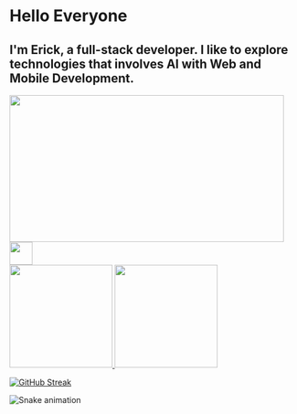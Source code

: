 <div>
  <h1>Hello Everyone</h1>
  <h2>I'm Erick, a full-stack developer. I like to explore technologies that involves AI with Web and Mobile Development.</h2>
</div>
<img src="https://media.giphy.com/media/MC6eSuC3yypCU/giphy.gif"  width="480" height="257" frameBorder="0" class="giphy-embed" allowFullScreen/>


<img loading="lazy" src="https://cdn.jsdelivr.net/gh/devicons/devicon/icons/git/git-original.svg" width="40" height="40"/>

<div>
  <a href="https://github.com/seu-usuário-aqui">
  <img loading="lazy" height="180em" src="https://github-readme-stats.vercel.app/api/top-langs/?username=Erick-Alen&layout=compact&langs_count=7&theme=dracula"/>
  <img loading="lazy" height="180em" src="https://github-readme-stats.vercel.app/api?username=Erick-Alen&show_icons=true&theme=dracula&include_all_commits=true&count_private=true"/>
</div>

[![GitHub Streak](http://github-readme-streak-stats.herokuapp.com?user=Erick-Alen&theme=dark&background=000000)](https://git.io/streak-stats)


![Snake animation](https://github.com/Erick-Alen/Erick-Alen/blob/output/github-contribution-grid-snake.svg)

